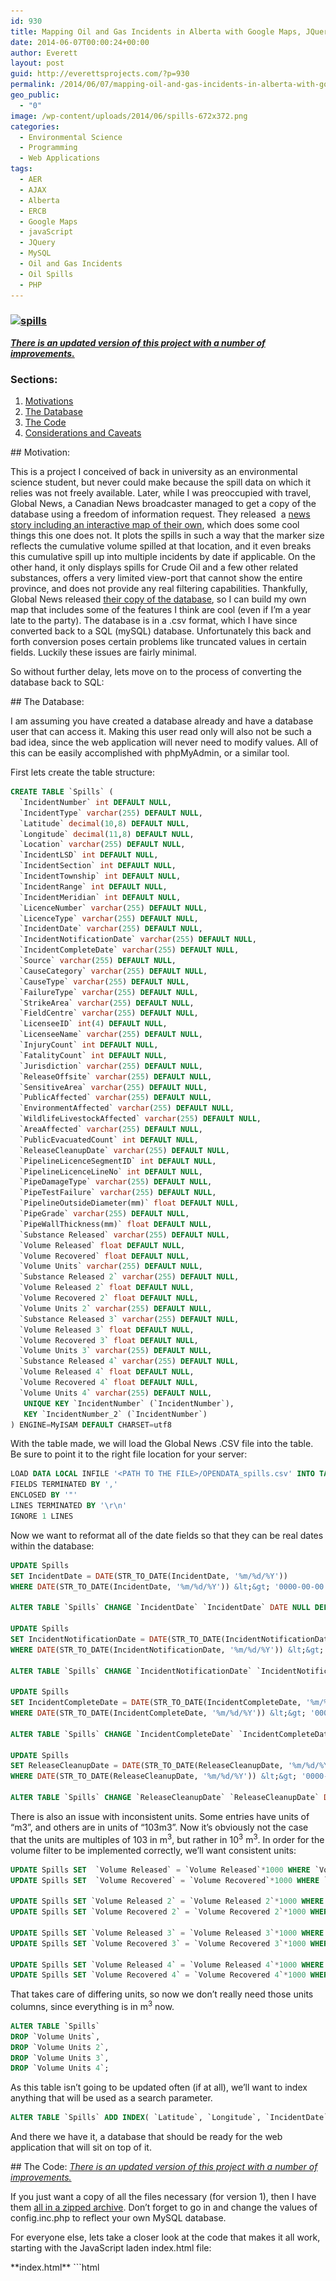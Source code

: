 ```yaml
---
id: 930
title: Mapping Oil and Gas Incidents in Alberta with Google Maps, JQuery, and PHP
date: 2014-06-07T00:00:24+00:00
author: Everett
layout: post
guid: http://everettsprojects.com/?p=930
permalink: /2014/06/07/mapping-oil-and-gas-incidents-in-alberta-with-google-maps-jquery-and-php/
geo_public:
  - "0"
image: /wp-content/uploads/2014/06/spills-672x372.png
categories:
  - Environmental Science
  - Programming
  - Web Applications
tags:
  - AER
  - AJAX
  - Alberta
  - ERCB
  - Google Maps
  - javaScript
  - JQuery
  - MySQL
  - Oil and Gas Incidents
  - Oil Spills
  - PHP
---
```

### [<img class="aligncenter wp-image-989 size-full" src="/wp-content/uploads/2014/06/spills.png" alt="spills" width="594" height="324" srcset="/wp-content/uploads/2014/06/spills.png 1440w, /wp-content/uploads/2014/06/spills-300x163.png 300w, /wp-content/uploads/2014/06/spills-1024x558.png 1024w" sizes="(max-width: 594px) 100vw, 594px" />](/spills/#)

[**_There is an updated version of this project with a number of improvements._**](http://everettsprojects.com/2014/06/25/mapping-oil-and-gas-incidents-in-alberta-improvements/)

### Sections:

  1. [Motivations](#motivation)
  2. [The Database](#database)
  3. [The Code](#code)
  4. [Considerations and Caveats](#considerations)

<div id="motivation"></div>
## Motivation:

This is a project I conceived of back in university as an environmental science student, but never could make because the spill data on which it relies was not freely available. Later, while I was preoccupied with travel, Global News, a Canadian News broadcaster managed to get a copy of the database using a freedom of information request. They released  a <a href="http://globalnews.ca/news/571494/introduction-37-years-of-oil-spills-in-alberta/">news story including an interactive map of their own</a>, which does some cool things this one does not. It plots the spills in such a way that the marker size reflects the cumulative volume spilled at that location, and it even breaks this cumulative spill up into multiple incidents by date if applicable. On the other hand, it only displays spills for Crude Oil and a few other related substances, offers a very limited view-port that cannot show the entire province, and does not provide any real filtering capabilities. Thankfully, Global News released <a href="http://globalnews.ca/news/622513/open-data-alberta-oil-spills-1975-2013/">their copy of the database</a>, so I can build my own map that includes some of the features I think are cool (even if I&#8217;m a year late to the party). The database is in a .csv format, which I have since converted back to a SQL (mySQL) database. Unfortunately this back and forth conversion poses certain problems like truncated values in certain fields. Luckily these issues are fairly minimal.


So without further delay, lets move on to the process of converting the database back to SQL:


<div id="database"></div>
## The Database:

I am assuming you have created a database already and have a database user that can access it. Making this user read only will also not be such a bad idea, since the web application will never need to modify values. All of this can be easily accomplished with phpMyAdmin, or a similar tool.

First lets create the table structure:

```sql
CREATE TABLE `Spills` (
  `IncidentNumber` int DEFAULT NULL,
  `IncidentType` varchar(255) DEFAULT NULL,
  `Latitude` decimal(10,8) DEFAULT NULL,
  `Longitude` decimal(11,8) DEFAULT NULL,
  `Location` varchar(255) DEFAULT NULL,
  `IncidentLSD` int DEFAULT NULL,
  `IncidentSection` int DEFAULT NULL,
  `IncidentTownship` int DEFAULT NULL,
  `IncidentRange` int DEFAULT NULL,
  `IncidentMeridian` int DEFAULT NULL,
  `LicenceNumber` varchar(255) DEFAULT NULL,
  `LicenceType` varchar(255) DEFAULT NULL,
  `IncidentDate` varchar(255) DEFAULT NULL,
  `IncidentNotificationDate` varchar(255) DEFAULT NULL,
  `IncidentCompleteDate` varchar(255) DEFAULT NULL,
  `Source` varchar(255) DEFAULT NULL,
  `CauseCategory` varchar(255) DEFAULT NULL,
  `CauseType` varchar(255) DEFAULT NULL,
  `FailureType` varchar(255) DEFAULT NULL,
  `StrikeArea` varchar(255) DEFAULT NULL,
  `FieldCentre` varchar(255) DEFAULT NULL,
  `LicenseeID` int(4) DEFAULT NULL,
  `LicenseeName` varchar(255) DEFAULT NULL,
  `InjuryCount` int DEFAULT NULL,
  `FatalityCount` int DEFAULT NULL,
  `Jurisdiction` varchar(255) DEFAULT NULL,
  `ReleaseOffsite` varchar(255) DEFAULT NULL,
  `SensitiveArea` varchar(255) DEFAULT NULL,
  `PublicAffected` varchar(255) DEFAULT NULL,
  `EnvironmentAffected` varchar(255) DEFAULT NULL,
  `WildlifeLivestockAffected` varchar(255) DEFAULT NULL,
  `AreaAffected` varchar(255) DEFAULT NULL,
  `PublicEvacuatedCount` int DEFAULT NULL,
  `ReleaseCleanupDate` varchar(255) DEFAULT NULL,
  `PipelineLicenceSegmentID` int DEFAULT NULL,
  `PipelineLicenceLineNo` int DEFAULT NULL,
  `PipeDamageType` varchar(255) DEFAULT NULL,
  `PipeTestFailure` varchar(255) DEFAULT NULL,
  `PipelineOutsideDiameter(mm)` float DEFAULT NULL,
  `PipeGrade` varchar(255) DEFAULT NULL,
  `PipeWallThickness(mm)` float DEFAULT NULL,
  `Substance Released` varchar(255) DEFAULT NULL,
  `Volume Released` float DEFAULT NULL,
  `Volume Recovered` float DEFAULT NULL,
  `Volume Units` varchar(255) DEFAULT NULL,
  `Substance Released 2` varchar(255) DEFAULT NULL,
  `Volume Released 2` float DEFAULT NULL,
  `Volume Recovered 2` float DEFAULT NULL,
  `Volume Units 2` varchar(255) DEFAULT NULL,
  `Substance Released 3` varchar(255) DEFAULT NULL,
  `Volume Released 3` float DEFAULT NULL,
  `Volume Recovered 3` float DEFAULT NULL,
  `Volume Units 3` varchar(255) DEFAULT NULL,
  `Substance Released 4` varchar(255) DEFAULT NULL,
  `Volume Released 4` float DEFAULT NULL,
  `Volume Recovered 4` float DEFAULT NULL,
  `Volume Units 4` varchar(255) DEFAULT NULL,
   UNIQUE KEY `IncidentNumber` (`IncidentNumber`),
   KEY `IncidentNumber_2` (`IncidentNumber`)
) ENGINE=MyISAM DEFAULT CHARSET=utf8
```

With the table made, we will load the Global News .CSV file into the table. Be sure to point it to the right file location for your server:

```sql
LOAD DATA LOCAL INFILE '<PATH TO THE FILE>/OPENDATA_spills.csv' INTO TABLE Spills
FIELDS TERMINATED BY ','
ENCLOSED BY '"'
LINES TERMINATED BY '\r\n'
IGNORE 1 LINES
```

Now we want to reformat all of the date fields so that they can be real dates within the database:

```sql
UPDATE Spills
SET IncidentDate = DATE(STR_TO_DATE(IncidentDate, '%m/%d/%Y'))
WHERE DATE(STR_TO_DATE(IncidentDate, '%m/%d/%Y')) &lt;&gt; '0000-00-00';

ALTER TABLE `Spills` CHANGE `IncidentDate` `IncidentDate` DATE NULL DEFAULT NULL;

UPDATE Spills
SET IncidentNotificationDate = DATE(STR_TO_DATE(IncidentNotificationDate, '%m/%d/%Y'))
WHERE DATE(STR_TO_DATE(IncidentNotificationDate, '%m/%d/%Y')) &lt;&gt; '0000-00-00';

ALTER TABLE `Spills` CHANGE `IncidentNotificationDate` `IncidentNotificationDate` DATE NULL DEFAULT NULL;

UPDATE Spills
SET IncidentCompleteDate = DATE(STR_TO_DATE(IncidentCompleteDate, '%m/%d/%Y'))
WHERE DATE(STR_TO_DATE(IncidentCompleteDate, '%m/%d/%Y')) &lt;&gt; '0000-00-00';

ALTER TABLE `Spills` CHANGE `IncidentCompleteDate` `IncidentCompleteDate` DATE NULL DEFAULT NULL;

UPDATE Spills
SET ReleaseCleanupDate = DATE(STR_TO_DATE(ReleaseCleanupDate, '%m/%d/%Y'))
WHERE DATE(STR_TO_DATE(ReleaseCleanupDate, '%m/%d/%Y')) &lt;&gt; '0000-00-00';

ALTER TABLE `Spills` CHANGE `ReleaseCleanupDate` `ReleaseCleanupDate` DATE NULL DEFAULT NULL;
```

There is also an issue with inconsistent units. Some entries have units of &#8220;m3&#8221;, and others are in units of &#8220;103m3&#8221;. Now it&#8217;s obviously not the case that the units are multiples of 103 in m<sup>3</sup>, but rather in 10<sup>3</sup> m<sup>3</sup>. In order for the volume filter to be implemented correctly, we&#8217;ll want consistent units:

```sql
UPDATE Spills SET  `Volume Released` = `Volume Released`*1000 WHERE `Volume Units`="103m3";
UPDATE Spills SET  `Volume Recovered` = `Volume Recovered`*1000 WHERE `Volume Units`="103m3";

UPDATE Spills SET `Volume Released 2` = `Volume Released 2`*1000 WHERE `Volume Units 2`="103m3";
UPDATE Spills SET `Volume Recovered 2` = `Volume Recovered 2`*1000 WHERE `Volume Units 2`="103m3";

UPDATE Spills SET `Volume Released 3` = `Volume Released 3`*1000 WHERE `Volume Units 3`="103m3";
UPDATE Spills SET `Volume Recovered 3` = `Volume Recovered 3`*1000 WHERE `Volume Units 3`="103m3";

UPDATE Spills SET `Volume Released 4` = `Volume Released 4`*1000 WHERE `Volume Units 4`="103m3";
UPDATE Spills SET `Volume Recovered 4` = `Volume Recovered 4`*1000 WHERE `Volume Units 4`="103m3";
```

That takes care of differing units, so now we don&#8217;t really need those units columns, since everything is in m<sup>3</sup> now.

```sql
ALTER TABLE `Spills`
DROP `Volume Units`,
DROP `Volume Units 2`,
DROP `Volume Units 3`,
DROP `Volume Units 4`;
```

As this table isn&#8217;t going to be updated often (if at all), we&#8217;ll want to index anything that will be used as a search parameter.

```sql
ALTER TABLE `Spills` ADD INDEX( `Latitude`, `Longitude`, `IncidentDate`, `LicenseeName`, `Source`, `Substance Released`, `Volume Released`);
```

And there we have it, a database that should be ready for the web application that will sit on top of it.

<div id="code"></div>
## The Code:
<a href="http://everettsprojects.com/2014/06/25/mapping-oil-and-gas-incidents-in-alberta-improvements/"><em>There is an updated version of this project with a number of improvements.</em></a>

If you just want a copy of all the files necessary (for version 1), then I have them <a href="/spillsv1/spills.zip">all in a zipped archive</a>. Don&#8217;t forget to go in and change the values of config.inc.php to reflect your own MySQL database.

For everyone else, lets take a closer look at the code that makes it all work, starting with the JavaScript laden index.html file:

<div id="index"></div>
**index.html**
```html
  <!DOCTYPE html>
  <html>
      <head>
          <meta name="viewport" content="initial-scale=1.0, user-scalable=no">
          <meta charset="utf-8">
          <title>Alberta Oil and Gas Incidents 1975 - 2013</title>
          <link rel="stylesheet" href="//code.jquery.com/ui/1.10.4/themes/smoothness/jquery-ui.css">
          <link href="/spills/default.css" rel="stylesheet">
          <script src="//ajax.googleapis.com/ajax/libs/jquery/1.11.1/jquery.min.js"></script>
          <script src="//code.jquery.com/ui/1.10.4/jquery-ui.js"></script>
          <script type="text/javascript"
              src="https://maps.googleapis.com/maps/api/js?key=AIzaSyCIxpXOSPJWNG7TnhMYq-Q2hPcM7zEQs8g&sensor=false">
          </script>
          <script>
              //Make a bunch of variables to track the filters and map boundaries
              var sqlParameters = {
                  currentSubstance : 'All',
                  currentSource : 'All',
                  currentLicensee: 'All',
                  yearMin : 1975,
                  yearMax : 2013,
                  volumeMin : 0,
                  volumeMax : 37000000,
                  latMin : 0,
                  latMax : 0,
                  lngMin : 0,
                  lngMax : 0
              }

              /////////////////////////////////////
              //Nice control widgets from jQueryUI:
              /////////////////////////////////////

              //Popup dialog window for disclaimer
              $(function() {
                  $( "#disclaimer" ).dialog({
                      autoOpen: false
                  });

                  $( "#disclaimer-opener" ).click(function() {
                      $( "#disclaimer" ).dialog( "open" );
                  });
              });

              //Popup dialog window for license
              $(function() {
                  $( "#license" ).dialog({
                      autoOpen: false,
                      width: 350
                  });

                  $( "#license-opener" ).click(function() {
                      $( "#license" ).dialog( "open" );
                  });
              });

              //No data fetched dialog
              $(function() {
                  $("#no-data").dialog({
                      height: 80,
                      autoOpen: false,
                      dialogClass: 'noTitleDialog',
                      open: function(event, ui){
                          setTimeout("$('#no-data').dialog('close')",3000);
                      }
                  });
              });

              //Sliders
              $(function () {
                  $(".slider").each(function () {
                      var begin = $(this).data("begin"),
                          end = $(this).data("end"),
                          step = $(this).data("step");

                      $(this).slider({
                          range: "true",
                          values: [begin, end],
                          min: begin,
                          max: end,
                          step: step,
                          slide: function (event, ui) {
                              //Update text box quantity when the slider changes
                              var sliderlow = ("#" + $(this).attr("id") + "_amount_low");
                              $(sliderlow).val(ui.values[0]);

                              var sliderhigh = ("#" + $(this).attr("id") + "_amount_high");
                              $(sliderhigh).val(ui.values[1]);
                          },
                          //When the slider changes, update the displayed spills
                          change: function(event, ui) {
                              if ($(this).attr("id") == "years") {
                                  sqlParameters.yearMin = ui.values[0];
                                  sqlParameters.yearMax = ui.values[1];
                              } else if ($(this).attr("id") == "volume") {
                                  sqlParameters.volumeMin = ui.values[0];
                                  sqlParameters.volumeMax = ui.values[1];
                              }
                              getSpills();
                          }
                      })

                      //Initialize the text box quantity
                      var sliderlow = ("#" + $(this).attr("id") + "_amount_low");
                      $(sliderlow).val($(this).slider("values", 0));

                      var sliderhigh = ("#" + $(this).attr("id") + "_amount_high");
                      $(sliderhigh).val($(this).slider("values", 1));
                  })

                  //When the text box is changed, update the slider
                  $('.amount1').change(function () {
                      var value = this.value,
                      selector = $("#" + this.id.split('_')[0]);
                      selector.slider("values", 0, value);
                  })
                  $('.amount2').change(function () {
                      var value = this.value,
                      selector = $("#" + this.id.split('_')[0]);
                      selector.slider("values", 1, value);
                  })
              });

              //Accordian divs
              $(function() {
                  $( "#accordion" ).accordion({
                      collapsible: true,
                      autoHeight: false,
                      heightStyle: "content"
                  });
              });

              //Get the Licensee list for the autocomplete widget
              var licenseeList = [];
              $.ajax({
                  async: false,
                  url : "getLicensees.php",
                  dataType : "json",
                  success: function(data){
                      licenseeList = data;
                  },
                  error: function (data)
                  {
                      alert("Couldn't retrieve the licensee list. A page refresh will usually fix this.");
                  }
              });

              //Auto Complete Licensee Selector
              $(function() {
                  var cache = [];
                  $( "#licensee-selector" ).autocomplete({
                      minLength: 2,
                      source: licenseeList,
                      select: function( event, ui ) {
                          sqlParameters.currentLicensee = ui.item.value;
                          getSpills();
                      }
                  });

                  $( "#licensee-clear" ).click(function() {
                      $( "#licensee-selector" ).val("");
                      sqlParameters.currentLicensee = 'All';
                      getSpills();
                  });

              });

              //Drop down menus
              $(function() {
                  $( "#substance-menu, #source-menu" ).menu();
              });  

              //When the DOM is loaded, we want to configure stuff like the menus
              $( document ).ready(function() {
                  makeMenus();

                  //A hackish way to set the spill-info content max height based on window height
                  document.getElementById("spill-info").style.maxHeight = $(window).height()*0.40 + "px";

              });

              //Build the menus after the window has loaded (This is called at the end of <body>)
              function makeMenus() {

                  //Get the substances and sources for the filter menus
                  var substanceList = [];
                  $.ajax({
                      async: false,
                      url : "getSubstances.php",
                      dataType : "json",
                      success: function(data){
                          substanceList = data;
                          //replace the initial null element
                          substanceList[0] = "All";
                      },
                      error: function (data)
                      {
                          alert("Couldn't retrieve the substance list. A page refresh will usually fix this.");
                      }
                  });

                  //And the Sources too
                  var sourceList = [];
                  $.ajax({
                      async: false,
                      url : "getSources.php",
                      dataType : "json",
                      success: function(data){
                          sourceList = data;
                          //replace the initial null element
                          sourceList[0] = "All";
                      },
                      error: function (data)
                      {
                          alert("Couldn't retrieve the source list. A page refresh will usually fix this.");
                      }
                  });

                  //Build the lists using the database results
                  //Function courtesy of http://stackoverflow.com/questions/11128700/create-a-ul-and-fill-it-based-on-a-passed-array
                  function constructLI(domID, array) {

                      var fieldID = (domID.split("-"))[0]+"-selected";

                      for(var i = 0; i < array.length; i++) {
                          // Create the list item:
                          var member = document.createElement('li');

                          // Set its contents:
                          var linkText = document.createTextNode(array[i]);
                          var link = document.createElement('a');
                          link.appendChild(linkText);
                          link.href= "#";
                          link.title= linkText;

                          //Make the onclick aspect of them menu work
                          link.onclick = function() { setText( fieldID, this.firstChild.nodeValue ) };

                          member.appendChild(link);

                          // Add it to the list:
                          document.getElementById(domID).appendChild(member);
                      }
                  }
                  constructLI("substance-links", substanceList);
                  constructLI("source-links", sourceList);
              }

              //Set the drop down menu to reflect the new filter value and update the displayed results
              function setText(domID, text) {
                  document.getElementById(domID).innerHTML = text;
                  if (domID == "substance-selected") {
                      sqlParameters.currentSubstance = text;
                  } else if (domID == "source-selected") {
                      sqlParameters.currentSource = text;
                  }
                  getSpills();
              };

              //////////////////////////////
              //Start the Google Maps stuff
              //////////////////////////////

              var map;
              var markers = [];
              var selectedMarker = new google.maps.Marker({
                                  position: null,
                                  icon: 'spotlight-poi.png',
                                  map: map,
                                  spillID: null
                          });
              var spillLocations;

              //Initialize when the map is done
              google.maps.event.addDomListener(window, 'load', initialize);

              function initialize() {         clearStyle: true;
                  var middleEarth = new google.maps.LatLng(54.5, -115.0);
                  var mapOptions = {
                      zoom: 6,
                      center: middleEarth,
                      mapTypeId: google.maps.MapTypeId.ROADMAP
                  };

                  map = new google.maps.Map(document.getElementById('map-canvas'), mapOptions);       

                  makeGetSpillsEvent();
              }

              function makeGetSpillsEvent(){
                  google.maps.event.addListener(map, 'idle', function() { getSpills();} );
              }

              function getSpills() {
                  var mapCorners = map.getBounds();
                  var ne = mapCorners.getNorthEast(); // LatLng of the north-east corner
                  var sw = mapCorners.getSouthWest(); // LatLng of the south-west corder

                  sqlParameters.latMin = sw.lat();
                  sqlParameters.latMax = ne.lat();
                  sqlParameters.lngMin = sw.lng();
                  sqlParameters.lngMax = ne.lng();

                  var newSpillLocations;  

                  //Get the spill location data
                  $.ajax({
                      url : "getSpillLocations.php",
                      type: "POST",
                      data : sqlParameters,
                      dataType : "json",
                      success: function(data){
                          SpillLocations = data;
                          plotSpills(SpillLocations);
                      },
                      error: function (data)
                      {
                          $( "#no-data" ).dialog( "open" );
                      }
                  });
              }

              function plotSpills(spillLocations){
                  map.clearMarkers(markers);
                  markers = [];
                  markers.push(selectedMarker);
                  //Stick those markers into the map canvas
                  for (var i = 0; i < spillLocations.length; i++) {
                      //Dont duplicate the selected marker.
                      if (selectedMarker.spillID !==  spillLocations[i].IncidentNumber) {
                          var marker = new google.maps.Marker({
                              position: new google.maps.LatLng(spillLocations[i].Latitude, spillLocations[i].Longitude),
                              icon: 'spotlight-poi.png',
                              map: map,
                              spillID: spillLocations[i].IncidentNumber
                          });
                      }

                      makeLoadSpillInfoEvent(marker);

                      markers.push(marker);
                  }
              }

              //The info window function from http://jsfiddle.net/yV6xv/161/
              function makeLoadSpillInfoEvent(marker) {
                  google.maps.event.addListener(marker, 'click', function() {
                      //Set the old marker back to red
                      selectedMarker.setIcon('spotlight-poi.png');
                      //Set the new marker to orange
                      selectedMarker = marker;
                      selectedMarker.setIcon('spotlight-poi-orange.png');
                      loadSpillInfo(marker.spillID);
                  });
              }

              //A function that fetches the specific spill info and loads it into the spill-info div
              function loadSpillInfo(spillID) {

                  var spillInfo = {}

                  $.ajax({
                      async: false,
                      url : "getSpillInfo.php",
                      type: "POST",
                      data: {'incidentnumber':spillID},
                      dataType : "json",
                      success: function(data){
                          spillInfo = data;
                      },
                      error: function (data)
                      {
                          $( "#no-data" ).dialog( "open" );
                      }
                  });

                  //Clear existing content
                  document.getElementById("spill-info").innerHTML = "";
                  var table = document.createElement('table');

                  //Populated the new table element
                  for (var key in spillInfo) {
                      if (spillInfo.hasOwnProperty(key)) {
                          var row = document.createElement('tr');
                          row.style.backgroundColor = "#ffebb8";
                          var cell1 = row.insertCell(0);
                          cell1.innerHTML = '<strong>'+key+'</strong>';
                          var cell2 = row.insertCell(1);
                          cell2.innerHTML = spillInfo[key];
                          table.appendChild(row);
                      }
                  }

                  //Put the table into the div and open the spill info accordion section
                  document.getElementById("spill-info").appendChild(table);
                  $('#accordion').accordion("option", "active", 1);
              }

              //A customized clearOverlays function to remove the defunct markers but keep the selected one.
              google.maps.Map.prototype.clearMarkers = function() {
                  for (var i = 0; i < markers.length; i++ ) {
                      //Dont kill the selected marker, we want it to persist
                      if (!(markers[i] === selectedMarker)) {
                          markers[i].setMap(null);
                      }
                  }
              }
          </script>
      </head>
      <body>
          <div id="map-canvas" style="width:100%;height:100%;"></div>
          <div id="info-panel" style="text-align:left;">
              <div class="text-block">
                  <h3>Alberta Oil and Gas Incidents 1975 - 2013</h3>
                  This is a map that interactively graphs all of the Oil and Gas related spills in alberta between the years 1975 and 2013. It is based on the data acquired by <a href="http://globalnews.ca/news/622513/open-data-alberta-oil-spills-1975-2013/" target="blank">Global News</a> from the <a href="http://en.wikipedia.org/wiki/Energy_Resources_Conservation_Board" target="blank">ERCB</a> (now the <a href="http://www.aer.ca/" target="blank">AER</a>).
                  </br>
                  </br>
                  For optimal loading speeds and a clean map, it caps the number of incidents displayed to the 100 biggest spills (by volume in m<sup>3</sup>) in the current map area. Try zooming in to see more spills, or play with the provided filters to see more incidents.
                  </br>
                  <p>
                      Learn more about this project at:
                      <a href="http://everettsprojects.com/2014/06/07/mapping-oil-and-gas-incidents-in-alberta-with-google-maps-jquery-and-php/" target="blank">everettsprojects.com</a>
                  </p>
              </div>
              <div id="accordion">
                  <h3>Filter the Results</h3>
                  <div id="filter-pane">
                      <p>
                          <label for="amount">Years:</label>
                          <span style="float:right;">
                              <input type="text" class="amount1" id="years_amount_low"  size="4">
                              <span class="orange-text"> - </span>
                              <input type="text" class="amount2" id="years_amount_high" size="4">
                          </span>
                      </p>

                      <div class="slider" id="years" data-begin="1975" data-end="2013" data-step="1"> </div>

                      <p>
                          <label for="amount">Volume:</label>
                          <span style="float:right;">
                              <input type="text" class="amount1" id="volume_amount_low" size="9">
                              <span class="orange-text"> - </span>
                              <input type="text" class="amount2" id="volume_amount_high" size="9">
                              <span class="orange-text"> m<sup>3</sup></span>
                          </span>
                      </p>

                      <div class="slider" id="volume" data-begin="0" data-end="37000000" data-step="1000"> </div>
                      <br>
                      <p>
                          <div class="ui-widget">
                              <label for="licensee-selector">Company: </label>
                              <input id="licensee-selector" size="29" class="orange-text">  <span style="float:right;">[<a href=# id="licensee-clear">X</a>]</span>
                              <br>
                          </div>
                      </p>

                      <p>
                          <ul id="substance-menu">
                              <li><a href="#">Substance: <span id="substance-selected" class="orange-text">All</span></a>
                                  <ul id="substance-links">

                                  </ul>
                              </li>
                          </ul>
                      </p>
                      <p>
                          <ul id="source-menu">
                              <li><a href="#">Source: <span id="source-selected" class="orange-text">All</span></a>
                                  <ul id="source-links">

                                  </ul>
                              </li>
                          </ul>
                      </p>
                  </div>
                  <h3>Incident Details</h3>
                  <div id="spill-info">
                      This is where the data for a selected spill will be displayed. Click one to check it out!
                  </div>
              </div>
              <div class="text-block">
                  <p>
                      <a href="#" id="disclaimer-opener">Disclaimer</a> -
                      <a href="#" id="license-opener">Copyright (c) 2014 Everett Robinson</a>
                  </p>
              </div>
          </div>
          <div id="disclaimer" title="Disclaimer:" style="font-size:75%;">
              <p>
                  I do not under any circumstances guarantee the accuracy or truthfulness of the provided information. Furthermore, this project should not be taken as representative of the former ERCB, AER, or any other applicable parties.
                  <br>
                  <br>
                  Due to the use of the Alberta Township System, many locations are approximations only. In general, points can be considered accurate to 200 metres.
                  <br>
                  <br>
                  Any spills originating from trans-provincial or trans-national pipelines are not included, since they do not fall under the jursdiction of the AER. Furthermore, many spills under 2 m<sup>3</sup> that did not originate from a pipeline may be absent, as they are not required to be reported.
              </p>
          </div>
          <div id="license" title="MIT License:" style="font-size:75%;">
              <p>
                  Copyright (c) 2014 Everett Robinson
              </p>
              <p>
  This content is released under the MIT License.
  <br><br>
  Permission is hereby granted, free of charge, to any person obtaining a copy
  of this software and associated documentation files (the "Software"), to deal
  in the Software without restriction, including without limitation the rights
  to use, copy, modify, merge, publish, distribute, sublicense, and/or sell
  copies of the Software, and to permit persons to whom the Software is
  furnished to do so, subject to the following conditions:
  <br><br>
  The above copyright notice and this permission notice shall be included in
  all copies or substantial portions of the Software.
  <br><br>
  THE SOFTWARE IS PROVIDED "AS IS", WITHOUT WARRANTY OF ANY KIND, EXPRESS OR
  IMPLIED, INCLUDING BUT NOT LIMITED TO THE WARRANTIES OF MERCHANTABILITY,
  FITNESS FOR A PARTICULAR PURPOSE AND NONINFRINGEMENT. IN NO EVENT SHALL THE
  AUTHORS OR COPYRIGHT HOLDERS BE LIABLE FOR ANY CLAIM, DAMAGES OR OTHER
  LIABILITY, WHETHER IN AN ACTION OF CONTRACT, TORT OR OTHERWISE, ARISING FROM,
  OUT OF OR IN CONNECTION WITH THE SOFTWARE OR THE USE OR OTHER DEALINGS IN
  THE SOFTWARE.

              </p>
          </div>
          <div id="no-data" class="noTitleDialog" style="font-size:75%;">
              <p>
                  Oops, the spill locations or data couldn't be loaded right now.
              </p>
          </div>
      </body>
  </html>
```

So that&#8217;s a bit of a long file, but I&#8217;ve tried to describe each function&#8217;s purpose, and have laid out the JavaScript as best as possible to provide a rational flow. Overall, the JavaScript is broken into 4 parts:

<ol>
  <li>
    <span style="font-family:Consolas, Monaco, monospace;font-size:12px;line-height:18px;">The JQuery UI widgets that implement the filters and update the map points when changed</span>
  </li>
  <li>
    <span style="font-family:Consolas, Monaco, monospace;font-size:12px;line-height:18px;">The google maps code that displays the map and update the points when the view-port is moved</span>
  </li>
  <li>
    <span style="font-family:Consolas, Monaco, monospace;font-size:12px;line-height:18px;">The JQuery/AJAX code that fetches the map points using the view-port and filter values</span>
  </li>
  <li>
    <span style="font-family:Consolas, Monaco, monospace;font-size:12px;line-height:18px;">The JQuery/AJAX code that gets all of the info for a spill if it is selected</span>
  </li>
</ol>

There is then the HTML necessary for rendering the webpage, which relies on the following CSS file (default.css):

<div id="css"></div>
**default.css**
```css
html, body {
  background-color:#b0c4de;
  height: 100%;
  margin: 0;
  padding: 0;
  font-size: 100%;
}

#map-canvas, #map_canvas {
  height: 100%;
}

@media print {
  html, body {
    height: auto;
  }

  #map-canvas, #map_canvas {
    height: 650px;
  }
}

#info-panel {
  width: 25%;
  max-height: 96%;
  position: absolute;
  font-size: 75%;
  top: 10px;
  left: 90px;
  background-color: #fff;
  padding: 2px;
  border: 1px solid #999;
  background: rgba(255, 255, 255, 1);
  -webkit-border-radius: 5px;
  -moz-border-radius: 5px;
  -ms-border-radius: 5px;
  -o-border-radius: 5px;
  border-radius: 5px;
  border: outset 1px #a1b5cf;
}

.text-block {
  margin: 10px;
  border-width: 2px;
  text-align: center;
}

#accordion {
  margin: 10px;
  border-width: 2px;
  overflow: auto;
}

#filter-pane {
  overflow: auto;
  font-size: smaller;
}

.amount1, .amount2 {
  border: 0;
  color: #f6931f;
  font-weight: bold;
  text-align: center;
}

ul.ui-autocomplete {
  overflow: auto;
  width: 200px;
  max-height: 200px;
  font-size: 75%;

}

#substance-links {
  overflow: auto;
  width: 200px;
  max-height: 200px;
  z-index: 1;
}

#source-links {
  overflow: auto;
  width: 200px;
  max-height: 200px;
  z-index: 1;
}

.orange-text {
  color: #f6931f;
  font-weight:bold;
}

#spill-info {
  overflow: auto;
  font-size:smaller;
  max-height: 400px;
}

.noTitleDialog {
  text-align: center;
}

.noTitleDialog .ui-dialog-titlebar {
  display:none;
}

.ui-autocomplete-loading {
    background: white url('images/ui-anim_basic_16x16.gif') right center no-repeat;
}
```

And Finally, six PHP files necessary for interfacing our web page to the database:

<div id="getSpillLocations"></div>
**getSpillLocations.php**
```php
<?php
require('config.inc.php');

//Get all of the POST data
$currentlicensee = $_POST['currentLicensee'];
$currentsubstance = $_POST['currentSubstance'];
$currentsource = $_POST['currentSource'];
$yearmin = $_POST['yearMin'];
$yearmax = $_POST['yearMax'];
$volumemin = $_POST['volumeMin'];
$volumemax = $_POST['volumeMax'];
$latmin = $_POST['latMin'];
$latmax = $_POST['latMax'];
$longmin = $_POST['lngMin'];
$longmax = $_POST['lngMax'];

// Fix the years to go from start of first year to end of the last.
$datemin = $yearmin."-01-01";
$datemax = $yearmax."-12-31";

//By using PDO and prepare, everything is automagically escaped
$db = new PDO("mysql:host=$dbhost;dbname=$dbname",$dbuser,$dbpass);

//Start building the statement with the base of the query
$stmtString = "SELECT `IncidentNumber`, `Latitude`, `Longitude` FROM `Spills` WHERE (((`Longitude` BETWEEN :longMin AND :longMax) AND (`Latitude` BETWEEN :latMin AND :latMax) AND (`IncidentDate` BETWEEN :dateMin AND :dateMax) AND (`Volume Released` BETWEEN :volumeMin AND :volumeMax))";

//Add in the filters if they're set
if ($currentlicensee !== "All") {
    $stmtString .= " AND `LicenseeName` = :licensee";
}
if ($currentsubstance !== "All") {
    $stmtString .= " AND `Substance Released` = :substance";
}
if ($currentsource !== "All") {
    $stmtString .= " AND `Source` = :source";
}

//Finish the statement with the sorting and limit parts
$stmtString .= ") ORDER BY `Volume Released` DESC LIMIT 100";

//Bind all of the parameters
$stmt = $db->prepare($stmtString);
if (strpos($stmtString,':licensee') !== false) {
    $stmt->bindValue(':licensee', strval($currentlicensee), PDO::PARAM_STR);
}
if (strpos($stmtString,':source') !== false) {
    $stmt->bindValue(':source', strval($currentsource), PDO::PARAM_STR);
}
if (strpos($stmtString,':substance') !== false) {
    $stmt->bindValue(':substance', strval($currentsubstance), PDO::PARAM_STR);
}
$stmt->bindValue(':latMin', strval($latmin), PDO::PARAM_STR);
$stmt->bindValue(':latMax', strval($latmax), PDO::PARAM_STR);
$stmt->bindValue(':longMin', strval($longmin), PDO::PARAM_STR);
$stmt->bindValue(':longMax', strval($longmax), PDO::PARAM_STR);
$stmt->bindValue(':dateMin', strval($datemin), PDO::PARAM_STR);
$stmt->bindValue(':dateMax', strval($datemax), PDO::PARAM_STR);
$stmt->bindValue(':volumeMin', strval($volumemin), PDO::PARAM_STR);
$stmt->bindValue(':volumeMax', strval($volumemax), PDO::PARAM_STR);
$stmt->execute();

//Get the results of the query
$result;
$result = $stmt->fetchAll(PDO::FETCH_ASSOC);
//Spit out the results in json form
echo header('Content-type: application/json');
echo json_encode($result);
?>
```

<div id="getSpillInfo"></div>
**getSpillInfo.php**
```php
<?php

$incidentNumber = $_POST['incidentnumber'];

require('config.inc.php');
$db = new PDO("mysql:host=$dbhost;dbname=$dbname",$dbuser,$dbpass);
//By using PDO and prepare, everything is automagically escaped
$stmt = $db->prepare("SELECT * FROM `Spills` WHERE `IncidentNumber` = :incidentNumber");
$stmt->bindValue(':incidentNumber', strval($incidentNumber), PDO::PARAM_STR);
/*** execute the prepared statement ***/
$stmt->execute();
$result = $stmt->fetch(PDO::FETCH_ASSOC);

echo header('Content-type: application/json');
echo json_encode($result);

?>
```

<div id="getLicensees"></div>
**getLicensees.php**
```php
<?php
require('config.inc.php');

$db = new PDO("mysql:host=$dbhost;dbname=$dbname",$dbuser,$dbpass);
//By using PDO and prepare, everything is automagically escaped
$stmt = $db->prepare("SELECT `LicenseeName` FROM `Spills` GROUP BY `LicenseeName` ORDER BY `Spills`.`LicenseeName` ASC LIMIT 2000");
$stmt->execute();
$result = $stmt->fetchAll(PDO::FETCH_COLUMN, 0);

echo header('Content-type: application/json');
echo json_encode($result);

?>
```

<div id="getSubstances"></div>
**getSubstances.php**
```php
<?php
require('config.inc.php');

$db = new PDO("mysql:host=$dbhost;dbname=$dbname",$dbuser,$dbpass);
//By using PDO and prepare, everything is automagically escaped
$stmt = $db->prepare("SELECT `Substance Released` FROM `Spills` GROUP BY `Substance Released` ORDER BY `Spills`.`Substance Released` ASC LIMIT 100");
$stmt->execute();
$result = $stmt->fetchAll(PDO::FETCH_NUM);

echo header('Content-type: application/json');
echo json_encode($result);

?>
```

<div id="getSources"></div>
**getSources.php**
```php
<?php
require('config.inc.php');

$db = new PDO("mysql:host=$dbhost;dbname=$dbname",$dbuser,$dbpass);
//By using PDO and prepare, everything is automagically escaped, not that it's necessary here
$stmt = $db->prepare("SELECT `Source` FROM `Spills` GROUP BY `Source` ORDER BY `Spills`.`Source` ASC LIMIT 100");
$stmt->execute();
$result = $stmt->fetchAll(PDO::FETCH_NUM);

echo header('Content-type: application/json');
echo json_encode($result);

?>
```

<div id="config"></div>
**config.inc.php**
```php
<?php
// These are the login credentials for your MySQL database,
// don't forget to set them.
$dbhost = change me;
$dbname = change me;
$dbuser = change me;
$dbpass = change me;
?>
```

The first file, getSpillLocations.php, does what it sounds like. It takes all of the filter parameters along with the map boundaries, and then returns a JSON encoded list of coordinates and spill ID numbers to be plotted. The SQL statement is built based on the parameters passed, and then fulfilled using PHP Data Objects (PDO). The second, getSpillInfo.php, takes a spill ID number, and uses it to return all of the data for that spill as JSON object.<br /> The third, fourth, and fifth scripts are used to fetch lists from the database that are used to populate the menu widgets in the filter panel. They do not require any parameters to be passed, since they just return a list containing all of the existing values for each field. Finally, config.inc.php is simply a file containing the database access credentials, meant to be included in the five other scripts.

<div id="considerations"></div>

## Considerations and Caveats:

The ERCB/AER uses the Alberta Township System (ATS) for reporting locations, which means the latitudes and longitudes in the database are converted values that represent the centre of the smallest unit in the ATS scheme; a Legal Sub-Division (LSD). Since a LSD is 400m along each side, it can be said that any plotted location is accurate to +/- 200m in each axis. This poses another problem however; certain legal subdivisions will have had multiple incidents on them in the 37 year period displayed. A great example is the region near Turner Valley:

<div id="attachment_999" style="width: 600px" class="wp-caption aligncenter">
  <a href="/wp-content/uploads/2014/06/spills-overlap-animation21.gif"><img class="wp-image-999 size-full" src="/wp-content/uploads/2014/06/spills-overlap-animation21.gif" alt="spills-overlap-animation2" width="590" height="500" /></a>

<p class="wp-caption-text">
  Overlapping spill incidents near Turner Valley need to be differentiated using the provided filters.
</p>

Here, several of the spills in this area were isolated using the provided filters. Unfortunately, there is not currently a mechanism to indicate that overlapping markers exist. The user will either need to have keen eyes to spot the signs, like a slight red border around the yellow selected marker, or play around with the filters to confirm any suspicions.

Another consideration, which is not one I have control over is that any spills originating from trans-provincial or trans-national pipelines are not included, since they do not fall under the jurisdiction of the AER. Furthermore, many spills under 2 m<sup>3</sup> that did not originate from a pipeline may be absent, as they are not required to be reported.

A final issue is that there are in fact 3 members of the database that do not possess a valid latitude or longitude; these fields are 0. The incident numbers are 19940377, 19850326, and 19871009 for reference. This means they are actually plotted in the south Atlantic, off the coast of Africa:

<div id="attachment_1004" style="width: 604px" class="wp-caption aligncenter">
  <a href="/wp-content/uploads/2014/06/spills-atlantic.png"><img class="size-full wp-image-1004" src="/wp-content/uploads/2014/06/spills-atlantic.png" alt="These incidents are plotted in the wrong location at Latitude: 0, Longitude: 0" width="594" height="324" srcset="/wp-content/uploads/2014/06/spills-atlantic.png 1440w, /wp-content/uploads/2014/06/spills-atlantic-300x163.png 300w, /wp-content/uploads/2014/06/spills-atlantic-1024x559.png 1024w" sizes="(max-width: 594px) 100vw, 594px" /></a>

  <p class="wp-caption-text">
    These incidents are plotted in the wrong location at Latitude: 0, Longitude: 0
  </p>
</div>

Now, I could theoretically go in and correct the values for these three points by converting the ATS coordinates manually, but I decided not to since they illustrate an important point: None of the data in the database is vetted by me. I can not assure that any other data point is valid, though none of the rest are so obviously incorrect.

So with those concerns out of the way; have fun exploring the often hushed side of the oil industry in Alberta.
